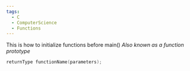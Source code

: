 ```yaml
---
tags:
  - C
  - ComputerScience
  - Functions
---
```

This is how to initialize functions before main()
*Also known as a function prototype*
``` c
returnType functionName(parameters);
```
